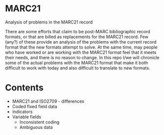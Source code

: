 # MARC21
Analysis of problems in the MARC21 record

There are some efforts that claim to be post-MARC bibliographic record formats, or that are billed as replacements for the MARC21 record. Few (any?) of these provide an analysis of the problems with the current record format that the new formats attempt to solve. At the same time, may people who have worked or are working with the MARC21 format feel that it meets their needs, and there is no reason to change. In this repo I/we will chronicle some of the actual problems with the MARC21 format that make it both difficult to work with today and also difficult to translate to new formats.

# Contents

* MARC21 and ISO2709 - differences
* Coded fixed field data
* Indicators
* Variable fields
  * Inconsistent coding
  * Ambiguous data
  
